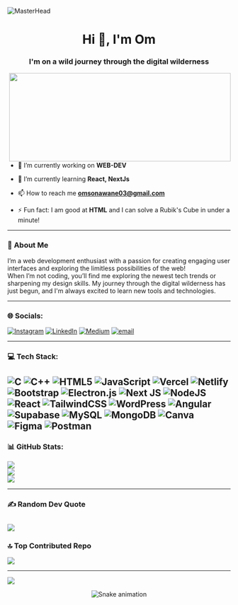 ![MasterHead](https://i.pinimg.com/originals/83/b8/09/83b809857acd41a7bad4935b4734f9fc.gif)

<h1 align="center">Hi 👋, I'm Om</h1>
<h3 align="center">I'm on a wild journey through the digital wilderness</h3>

<img align="right" height="200" width="500" src="https://media.giphy.com/media/RbDKaczqWovIugyJmW/giphy.gif">

- 🔭 I’m currently working on **WEB-DEV**

- 🌱 I’m currently learning **React, NextJs**

- 📫 How to reach me **omsonawane03@gmail.com**

- ⚡ Fun fact: I am good at **HTML** and I can solve a Rubik's Cube in under a minute!

---

### 🌟 **About Me**

I’m a web development enthusiast with a passion for creating engaging user interfaces and exploring the limitless possibilities of the web!  
When I’m not coding, you’ll find me exploring the newest tech trends or sharpening my design skills. My journey through the digital wilderness has just begun, and I'm always excited to learn new tools and technologies.

---


### 🌐 Socials:
[![Instagram](https://img.shields.io/badge/Instagram-%23E4405F.svg?logo=Instagram&logoColor=white)](https://instagram.com/om_sonawane_03) [![LinkedIn](https://img.shields.io/badge/LinkedIn-%230077B5.svg?logo=linkedin&logoColor=white)](https://linkedin.com/in/om-sonawane03) [![Medium](https://img.shields.io/badge/Medium-12100E?logo=medium&logoColor=white)](https://medium.com/@@omsonawane03) [![email](https://img.shields.io/badge/Email-D14836?logo=gmail&logoColor=white)](mailto:omsonawane03@gmail.com) 

---

### 💻 Tech Stack:
![C](https://img.shields.io/badge/c-%2300599C.svg?style=for-the-badge&logo=c&logoColor=white) ![C++](https://img.shields.io/badge/c++-%2300599C.svg?style=for-the-badge&logo=c%2B%2B&logoColor=white) ![HTML5](https://img.shields.io/badge/html5-%23E34F26.svg?style=for-the-badge&logo=html5&logoColor=white) ![JavaScript](https://img.shields.io/badge/javascript-%23323330.svg?style=for-the-badge&logo=javascript&logoColor=%23F7DF1E) ![Vercel](https://img.shields.io/badge/vercel-%23000000.svg?style=for-the-badge&logo=vercel&logoColor=white) ![Netlify](https://img.shields.io/badge/netlify-%23000000.svg?style=for-the-badge&logo=netlify&logoColor=#00C7B7) ![Bootstrap](https://img.shields.io/badge/bootstrap-%238511FA.svg?style=for-the-badge&logo=bootstrap&logoColor=white) ![Electron.js](https://img.shields.io/badge/Electron-191970?style=for-the-badge&logo=Electron&logoColor=white) ![Next JS](https://img.shields.io/badge/Next-black?style=for-the-badge&logo=next.js&logoColor=white) ![NodeJS](https://img.shields.io/badge/node.js-6DA55F?style=for-the-badge&logo=node.js&logoColor=white) ![React](https://img.shields.io/badge/react-%2320232a.svg?style=for-the-badge&logo=react&logoColor=%2361DAFB) ![TailwindCSS](https://img.shields.io/badge/tailwindcss-%2338B2AC.svg?style=for-the-badge&logo=tailwind-css&logoColor=white) ![WordPress](https://img.shields.io/badge/WordPress-%23117AC9.svg?style=for-the-badge&logo=WordPress&logoColor=white) ![Angular](https://img.shields.io/badge/angular-%23DD0031.svg?style=for-the-badge&logo=angular&logoColor=white) ![Supabase](https://img.shields.io/badge/Supabase-3ECF8E?style=for-the-badge&logo=supabase&logoColor=white) ![MySQL](https://img.shields.io/badge/mysql-4479A1.svg?style=for-the-badge&logo=mysql&logoColor=white) ![MongoDB](https://img.shields.io/badge/MongoDB-%234ea94b.svg?style=for-the-badge&logo=mongodb&logoColor=white) ![Canva](https://img.shields.io/badge/Canva-%2300C4CC.svg?style=for-the-badge&logo=Canva&logoColor=white) ![Figma](https://img.shields.io/badge/figma-%23F24E1E.svg?style=for-the-badge&logo=figma&logoColor=white) ![Postman](https://img.shields.io/badge/Postman-FF6C37?style=for-the-badge&logo=postman&logoColor=white)
---

### 📊 GitHub Stats:
![](https://github-readme-stats.vercel.app/api?username=om-sonawane&theme=date_night&hide_border=false&include_all_commits=true&count_private=false)<br/>
![](https://nirzak-streak-stats.vercel.app/?user=om-sonawane&theme=date_night&hide_border=false)<br/>
![](https://github-readme-stats.vercel.app/api/top-langs/?username=om-sonawane&theme=date_night&hide_border=false&include_all_commits=true&count_private=false&layout=compact)

---
### ✍️ Random Dev Quote
![](https://quotes-github-readme.vercel.app/api?type=horizontal&theme=dark)
---
### 🔝 Top Contributed Repo
![](https://github-contributor-stats.vercel.app/api?username=om-sonawane&limit=5&theme=date_night&combine_all_yearly_contributions=true)

---
[![](https://visitcount.itsvg.in/api?id=om-sonawane&icon=0&color=0)](https://visitcount.itsvg.in)

<!-- Proudly created with GPRM ( https://gprm.itsvg.in ) -->
<div align="center">
  <img src="https://profile-readme-generator.com/assets/snake.svg" alt="Snake animation" />
</div>
<p align="center">
    <img src="https://github-read

